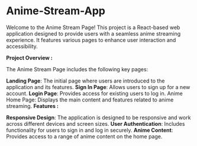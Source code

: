 # Anime-Stream-App

Welcome to the Anime Stream Page! This project is a React-based web application designed to provide users with a seamless anime streaming experience. It features various pages to enhance user interaction and accessibility.

**Project Overview :**

The Anime Stream Page includes the following key pages:

**Landing Page**: The initial page where users are introduced to the application and its features.
**Sign In Page**: Allows users to sign up for a new account.
**Login Page**: Provides access for existing users to log in.
Anime Home Page: Displays the main content and features related to anime streaming.
**Features :**

**Responsive Design**: The application is designed to be responsive and work across different devices and screen sizes.
**User Authentication**: Includes functionality for users to sign in and log in securely.
**Anime Content**: Provides access to a range of anime content on the home page.
